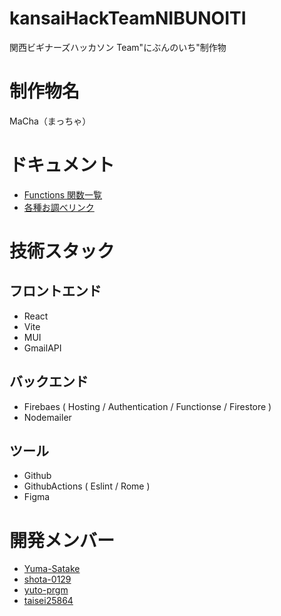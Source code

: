 # kansaiHackTeamNIBUNOITI

関西ビギナーズハッカソン Team"にぶんのいち"制作物

# 制作物名

MaCha（まっちゃ）

# ドキュメント

- [Functions 関数一覧](./doc/Functions.md)
- [各種お調べリンク](https://github.com/Yuma-Satake/kansaiHackTeamNIBUNOITI/wiki)

# 技術スタック

## フロントエンド

- React
- Vite
- MUI
- GmailAPI

## バックエンド

- Firebaes ( Hosting / Authentication / Functionse / Firestore )
- Nodemailer

## ツール

- Github
- GithubActions ( Eslint / Rome )
- Figma

# 開発メンバー

- [Yuma-Satake](https://github.com/Yuma-Satake)
- [shota-0129](https://github.com/shota-0129)
- [yuto-prgm](https://github.com/yuto-prgm)
- [taisei25864](https://github.com/taisei25864)
